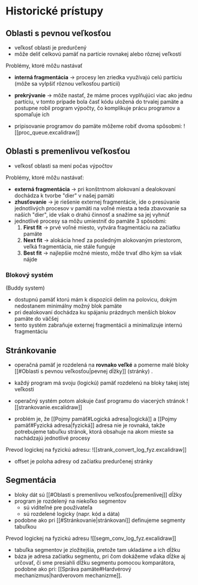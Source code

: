 # Historické prístupy

## Oblasti s pevnou veľkosťou
- veľkosť oblasti je predurčený
- môže deliť celkovú pamäť na partície rovnakej alebo rôznej veľkostí

Problémy, ktoré môžu nastávať
- **interná fragmentácia** -> procesy len zriedka využívajú celú partíciu (môže sa vylpšiť rôznou veľkosťou partícií)
- **prekrývanie** -> môže nastať, že máme proces vyplňujúci viac ako jednu partíciu, v tomto prípade bola časť kódu uložená do trvalej pamäte a postupne robil program výpočty, čo komplikuje prácu programov a spomaľuje ich

- pripisovanie programov do pamäte môžeme robiť dvoma spôsobmi:
![[proc_queue.excalidraw]]

## Oblasti s premenlivou veľkosťou
- veľkosť oblasti sa mení počas výpočtov

Problémy, ktoré môžu nastávať:
- **externá fragmentácia** -> pri konštntnom alokovaní a dealokovaní dochádza k tvorbe "dier" v našej pamäti
- **zhusťovanie** -> je riešenie externej fragmentácie, ide o presúvanie jednotlivých procesov v pamäti na voľné miesta a teda zbavovanie sa naších "dier", ide však o drahú činnosť a snažíme sa jej vyhnúť
- jednotlivé procesy sa môžu umiestniť do pamäte 3 spôsobmi:
	1. **First fit** -> prvé voľné miesto, vytvára fragmentáciu na začiatku pamäte
	2. **Next fit** -> alokácia hneď za posledným alokovaným priestorom, veľká fragmentácia, nie stále funguje
	3. **Best fit** -> najlepšie možné miesto, môže trvať dlho kým sa však nájde

### Blokový systém
(Buddy system)
- dostupnú pamäť ktorú mám k dispozícii delím na polovicu, dokým nedostanem minimálny možný blok pamäte
- pri dealokovaní dochádza ku spájaniu prázdnych menších blokov pamäte do väčšej
- tento systém zabraňuje externej fragmentácii a minimalizuje internú fragmentáciu

## Stránkovanie
- operačná pamäť je rozdelená na **rovnako veľké** a pomerne malé bloky [[#Oblasti s pevnou veľkosťou|pevnej dĺžky]] (stránky) .
- každý program má svoju (logickú) pamäť rozdelenú na bloky takej istej veľkosti 

- operačný systém potom alokuje časť programu do viacerých stránok
![[strankovanie.excalidraw]]

- problém je, že [[Pojmy pamäť#Logická adresa|logická]] a [[Pojmy pamäť#Fyzická adresa|fyzická]] adresa nie je rovnaká, takže potrebujeme tabuľku stránok, ktorá obsahuje na akom mieste sa nachádzajú jednotlivé procesy

Prevod logickej na fyzickú adresu:
![[strank_convert_log_fyz.excalidraw]]
- offset je poloha adresy od začiatku predurčenej stránky

## Segmentácia
- bloky dát sú [[#Oblasti s premenlivou veľkosťou|premenlivej]] dĺžky
- program je rozdelený na niekoľko segmentov
	- sú viditeľné pre používateľa
	- sú rozdelené logicky (napr. kód a dáta)
- podobne ako pri [[#Stránkovanie|stránkovaní]] definujeme segmenty tabuľkou

Prevod logickej na fyzickú adresu
![[segm_conv_log_fyz.excalidraw]]

- tabuľka segmentov je zložitejšia, pretože tam ukladáme a ich dĺžku
- báza je adresa začiatku segmentu, pri čom dokážeme vďaka dĺžke aj určovať, či sme presiahli dĺžku segmentu pomocou komparátora, podobne ako pri: [[Správa pamäte#Hardvérový mechanizmus|hardverovom mechanizme]].
